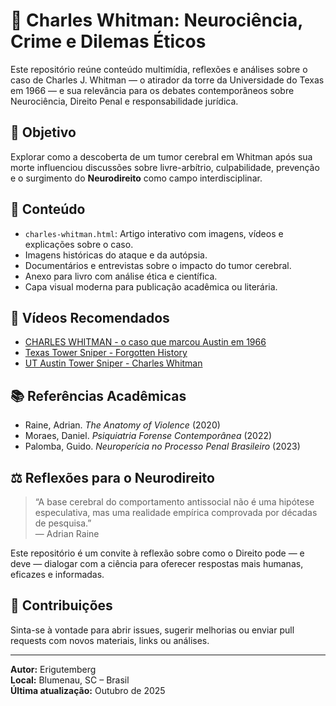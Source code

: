 # 🧠 Charles Whitman: Neurociência, Crime e Dilemas Éticos

Este repositório reúne conteúdo multimídia, reflexões e análises sobre o caso de Charles J. Whitman — o atirador da torre da Universidade do Texas em 1966 — e sua relevância para os debates contemporâneos sobre Neurociência, Direito Penal e responsabilidade jurídica.

## 📌 Objetivo

Explorar como a descoberta de um tumor cerebral em Whitman após sua morte influenciou discussões sobre livre-arbítrio, culpabilidade, prevenção e o surgimento do **Neurodireito** como campo interdisciplinar.

## 📂 Conteúdo

- `charles-whitman.html`: Artigo interativo com imagens, vídeos e explicações sobre o caso.
- Imagens históricas do ataque e da autópsia.
- Documentários e entrevistas sobre o impacto do tumor cerebral.
- Anexo para livro com análise ética e científica.
- Capa visual moderna para publicação acadêmica ou literária.

## 🎥 Vídeos Recomendados

- [CHARLES WHITMAN - o caso que marcou Austin em 1966](https://www.youtube.com/watch?v=Lh4lNfdNZzA)
- [Texas Tower Sniper - Forgotten History](https://www.youtube.com/watch?v=uqwt6PLtCjU)
- [UT Austin Tower Sniper - Charles Whitman](https://www.youtube.com/watch?v=x8-UalJzVnA)

## 📚 Referências Acadêmicas

- Raine, Adrian. *The Anatomy of Violence* (2020)
- Moraes, Daniel. *Psiquiatria Forense Contemporânea* (2022)
- Palomba, Guido. *Neuroperícia no Processo Penal Brasileiro* (2023)

## ⚖️ Reflexões para o Neurodireito

> “A base cerebral do comportamento antissocial não é uma hipótese especulativa, mas uma realidade empírica comprovada por décadas de pesquisa.”  
> — Adrian Raine

Este repositório é um convite à reflexão sobre como o Direito pode — e deve — dialogar com a ciência para oferecer respostas mais humanas, eficazes e informadas.

## 🧩 Contribuições

Sinta-se à vontade para abrir issues, sugerir melhorias ou enviar pull requests com novos materiais, links ou análises.

---

**Autor:** Erigutemberg  
**Local:** Blumenau, SC – Brasil  
**Última atualização:** Outubro de 2025
